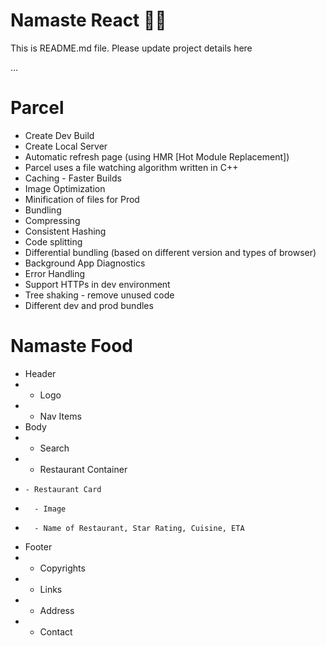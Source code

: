 # Namaste React 🙏🚀

This is README.md file. 
Please update project details here 

...
# Parcel
- Create Dev Build
- Create Local Server
- Automatic refresh page (using HMR [Hot Module Replacement])
- Parcel uses a file watching algorithm written in C++
- Caching - Faster Builds
- Image Optimization
- Minification of files for Prod
- Bundling
- Compressing
- Consistent Hashing
- Code splitting 
- Differential bundling (based on different version and types of browser)
- Background App Diagnostics
- Error Handling
- Support HTTPs in dev environment
- Tree shaking - remove unused code
- Different dev and prod bundles

# Namaste Food


* Header
* - Logo
* - Nav Items
* Body
*  - Search
*  - Restaurant Container
*     - Restaurant Card
*       - Image
*       - Name of Restaurant, Star Rating, Cuisine, ETA
* Footer
*  - Copyrights
*  - Links
*  - Address
*  - Contact
